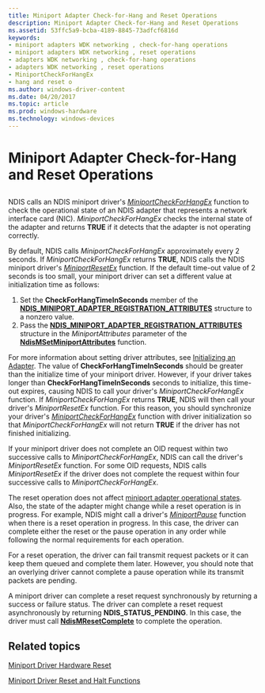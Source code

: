```yaml
---
title: Miniport Adapter Check-for-Hang and Reset Operations
description: Miniport Adapter Check-for-Hang and Reset Operations
ms.assetid: 53ffc5a9-bcba-4189-8845-73adfcf6816d
keywords:
- miniport adapters WDK networking , check-for-hang operations
- miniport adapters WDK networking , reset operations
- adapters WDK networking , check-for-hang operations
- adapters WDK networking , reset operations
- MiniportCheckForHangEx
- hang and reset o
ms.author: windows-driver-content
ms.date: 04/20/2017
ms.topic: article
ms.prod: windows-hardware
ms.technology: windows-devices
---
```


# Miniport Adapter Check-for-Hang and Reset Operations


## <a href="" id="ddk-adapter-check-for-hang-and-reset-ng"></a>


NDIS calls an NDIS miniport driver's [*MiniportCheckForHangEx*](https://msdn.microsoft.com/library/windows/hardware/ff559346) function to check the operational state of an NDIS adapter that represents a network interface card (NIC). *MiniportCheckForHangEx* checks the internal state of the adapter and returns **TRUE** if it detects that the adapter is not operating correctly.

By default, NDIS calls *MiniportCheckForHangEx* approximately every 2 seconds. If *MiniportCheckForHangEx* returns **TRUE**, NDIS calls the NDIS miniport driver's [*MiniportResetEx*](https://msdn.microsoft.com/library/windows/hardware/ff559432) function. If the default time-out value of 2 seconds is too small, your miniport driver can set a different value at initialization time as follows:

1.  Set the **CheckForHangTimeInSeconds** member of the [**NDIS\_MINIPORT\_ADAPTER\_REGISTRATION\_ATTRIBUTES**](https://msdn.microsoft.com/library/windows/hardware/ff565934) structure to a nonzero value.
2.  Pass the [**NDIS\_MINIPORT\_ADAPTER\_REGISTRATION\_ATTRIBUTES**](https://msdn.microsoft.com/library/windows/hardware/ff565934) structure in the *MiniportAttributes* parameter of the [**NdisMSetMiniportAttributes**](https://msdn.microsoft.com/library/windows/hardware/ff563672) function.

For more information about setting driver attributes, see [Initializing an Adapter](initializing-a-miniport-adapter.md).
The value of **CheckForHangTimeInSeconds** should be greater than the initialize time of your miniport driver. However, if your driver takes longer than **CheckForHangTimeInSeconds** seconds to initialize, this time-out expires, causing NDIS to call your driver's *MiniportCheckForHangEx* function. If *MiniportCheckForHangEx* returns **TRUE**, NDIS will then call your driver's *MiniportResetEx* function. For this reason, you should synchronize your driver's [*MiniportCheckForHangEx*](https://msdn.microsoft.com/library/windows/hardware/ff559346) function with driver initialization so that *MiniportCheckForHangEx* will not return **TRUE** if the driver has not finished initializing.

If your miniport driver does not complete an OID request within two successive calls to *MiniportCheckForHangEx*, NDIS can call the driver's *MiniportResetEx* function. For some OID requests, NDIS calls *MiniportResetEx* if the driver does not complete the request within four successive calls to *MiniportCheckForHangEx*.

The reset operation does not affect [miniport adapter operational states](miniport-adapter-states-and-operations.md). Also, the state of the adapter might change while a reset operation is in progress. For example, NDIS might call a driver's [*MiniportPause*](https://msdn.microsoft.com/library/windows/hardware/ff559418) function when there is a reset operation in progress. In this case, the driver can complete either the reset or the pause operation in any order while following the normal requirements for each operation.

For a reset operation, the driver can fail transmit request packets or it can keep them queued and complete them later. However, you should note that an overlying driver cannot complete a pause operation while its transmit packets are pending.

A miniport driver can complete a reset request synchronously by returning a success or failure status. The driver can complete a reset request asynchronously by returning **NDIS\_STATUS\_PENDING**. In this case, the driver must call [**NdisMResetComplete**](https://msdn.microsoft.com/library/windows/hardware/ff563663) to complete the operation.

## Related topics


[Miniport Driver Hardware Reset](hardware-reset.md)

[Miniport Driver Reset and Halt Functions](https://msdn.microsoft.com/library/windows/hardware/ff564064)

 

 






